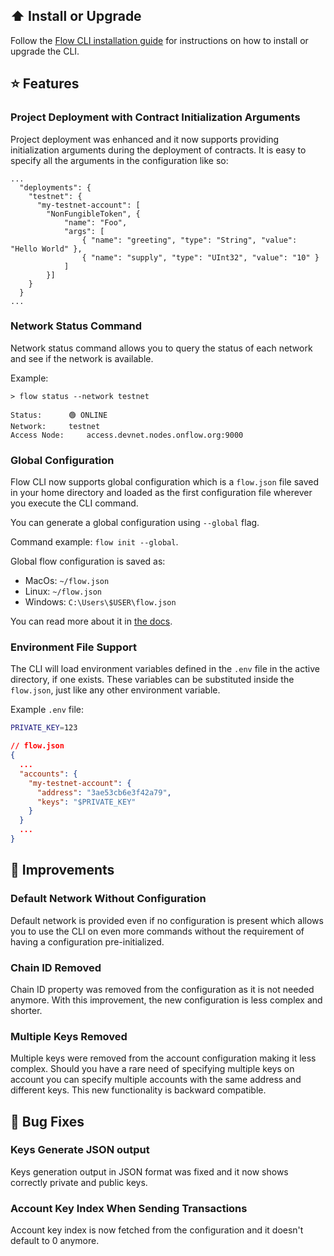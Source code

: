## ⬆️ Install or Upgrade

Follow the [Flow CLI installation guide](https://docs.onflow.org/flow-cli/install/) for instructions on how to install or upgrade the CLI.

## ⭐ Features

### Project Deployment with Contract Initialization Arguments
Project deployment was enhanced and it now supports providing initialization 
arguments during the deployment of contracts. It is easy to specify all 
the arguments in the configuration like so:

```
...
  "deployments": {
    "testnet": {
      "my-testnet-account": [
        "NonFungibleToken", {
            "name": "Foo", 
            "args": [
                { "name": "greeting", "type": "String", "value": "Hello World" },
                { "name": "supply", "type": "UInt32", "value": "10" }
            ]
        }]
    }
  }
...
```

### Network Status Command
Network status command allows you to query the status of each network and 
see if the network is available.

Example:
```
> flow status --network testnet

Status:		 🟢 ONLINE
Network:	 testnet
Access Node:	 access.devnet.nodes.onflow.org:9000
```

### Global Configuration
Flow CLI now supports global configuration which is a `flow.json` file saved in your home
directory and loaded as the first configuration file wherever you execute the CLI command.

You can generate a global configuration using `--global` flag.

Command example: `flow init --global`.

Global flow configuration is saved as:
- MacOs: `~/flow.json`
- Linux: `~/flow.json`
- Windows: `C:\Users\$USER\flow.json`

You can read more about it in [the docs](https://docs.onflow.org/flow-cli/initialize-configuration/).

### Environment File Support

The CLI will load environment variables defined in the 
`.env` file in the active directory, if one exists. 
These variables can be substituted inside the `flow.json`, 
just like any other environment variable.

Example `.env` file:
```bash
PRIVATE_KEY=123
```

```json
// flow.json
{
  ...
  "accounts": {
    "my-testnet-account": {
      "address": "3ae53cb6e3f42a79",
      "keys": "$PRIVATE_KEY"
    }
  }
  ...
}
```

## 🎉 Improvements

### Default Network Without Configuration
Default network is provided even if no configuration is present which
allows you to use the CLI on even more commands without the requirement of
having a configuration pre-initialized.

### Chain ID Removed
Chain ID property was removed from the configuration as it is not needed anymore. 
With this improvement, the new configuration is less complex and shorter.

### Multiple Keys Removed
Multiple keys were removed from the account configuration making it 
less complex. Should you have a rare need of specifying multiple keys 
on account you can specify multiple accounts with the same address and 
different keys. This new functionality is backward compatible.

## 🐞 Bug Fixes

### Keys Generate JSON output
Keys generation output in JSON format was fixed and it now shows correctly 
private and public keys.

### Account Key Index When Sending Transactions
Account key index is now fetched from the configuration and 
it doesn't default to 0 anymore.